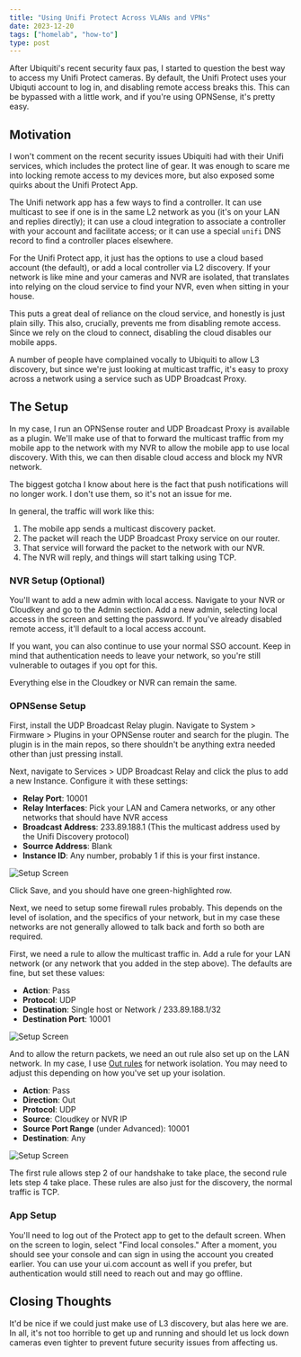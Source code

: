 ```yaml
---
title: "Using Unifi Protect Across VLANs and VPNs"
date: 2023-12-20
tags: ["homelab", "how-to"]
type: post
---
```


After Ubiquiti's recent security faux pas, I started to question the best way to
access my Unifi Protect cameras.  By default, the Unifi Protect uses your
Ubiquti account to log in, and disabling remote access breaks this.  This can be
bypassed with a little work, and if you're using OPNSense, it's pretty easy.

## Motivation

I won't comment on the recent security issues Ubiquiti had with their Unifi
services, which includes the protect line of gear.  It was enough to scare me
into locking remote access to my devices more, but also exposed some quirks
about the Unifi Protect App.

The Unifi network app has a few ways to find a controller.  It can use multicast
to see if one is in the same L2 network as you (it's on your LAN and replies
directly); it can use a cloud integration to associate a controller with your
account and facilitate access; or it can use a special `unifi` DNS record to
find a controller places elsewhere.

For the Unifi Protect app, it just has the options to use a cloud based account
(the default), or add a local controller via L2 discovery.  If your network is
like mine and your cameras and NVR are isolated, that translates into relying
on the cloud service to find your NVR, even when sitting in your house.

This puts a great deal of reliance on the cloud service, and honestly is just
plain silly.  This also, crucially, prevents me from disabling remote access.
Since we rely on the cloud to connect, disabling the cloud disables our mobile
apps.

A number of people have complained vocally to Ubiquiti to allow L3 discovery,
but since we're just looking at multicast traffic, it's easy to proxy across a
network using a service such as UDP Broadcast Proxy.

## The Setup

In my case, I run an OPNSense router and UDP Broadcast Proxy is available as a
plugin.  We'll make use of that to forward the multicast traffic from my mobile
app to the network with my NVR to allow the mobile app to use local discovery.
With this, we can then disable cloud access and block my NVR network.

The biggest gotcha I know about here is the fact that push notifications will no
longer work.  I don't use them, so it's not an issue for me.

In general, the traffic will work like this:

1) The mobile app sends a multicast discovery packet.
2) The packet will reach the UDP Broadcast Proxy service on our router.
3) That service will forward the packet to the network with our NVR.
4) The NVR will reply, and things will start talking using TCP.

### NVR Setup (Optional)

You'll want to add a new admin with local access.  Navigate to your NVR or
Cloudkey and go to the Admin section.  Add a new admin, selecting local access
in the screen and setting the password.  If you've already disabled remote
access, it'll default to a local access account.

If you want, you can also continue to use your normal SSO account.  Keep in mind
that authentication needs to leave your network, so you're still vulnerable to
outages if you opt for this.

Everything else in the Cloudkey or NVR can remain the same.

### OPNSense Setup

First, install the UDP Broadcast Relay plugin.  Navigate to System > Firmware >
Plugins in your OPNSense router and search for the plugin.  The plugin is in the
main repos, so there shouldn't be anything extra needed other than just pressing
install.

Next, navigate to Services > UDP Broadcast Relay and click the plus to add a new Instance.  Configure it with these settings:

* **Relay Port**: 10001
* **Relay Interfaces**: Pick your LAN and Camera networks, or any other networks
  that should have NVR access
* **Broadcast Address**: 233.89.188.1 (This the multicast address used by the Unifi
  Discovery protocol)
* **Sourrce Address**: Blank
* **Instance ID**: Any number, probably 1 if this is your first instance.

![Setup Screen](/images/2023.12-Protect1.png)

Click Save, and you should have one green-highlighted row.

Next, we need to setup some firewall rules probably.  This depends on the level
of isolation, and the specifics of your network, but in my case these networks
are not generally allowed to talk back and forth so both are required.

First, we need a rule to allow the multicast traffic in.  Add a rule for your
LAN network (or any network that you added in the step above).  The defaults are
fine, but set these values:

* **Action**: Pass
* **Protocol**: UDP
* **Destination**: Single host or Network / 233.89.188.1/32
* **Destination Port**: 10001

![Setup Screen](/images/2023.12-Protect2.png)

And to allow the return packets, we need an out rule also set up on the LAN
network.  In my case, I use [Out rules](/2023/cleaning-up-firewall-rules/) for
network isolation.  You may need to adjust this depending on how you've set up
your isolation.

* **Action**: Pass
* **Direction**: Out
* **Protocol**: UDP
* **Source**: Cloudkey or NVR IP
* **Source Port Range** (under Advanced): 10001
* **Destination**: Any

![Setup Screen](/images/2023.12-Protect3.png)

The first rule allows step 2 of our handshake to take place, the second rule
lets step 4 take place.  These rules are also just for the discovery, the normal
traffic is TCP.

### App Setup

You'll need to log out of the Protect app to get to the default screen.  When on
the screen to login, select "Find local consoles."  After a moment, you should
see your console and can sign in using the account you created earlier.  You can
use your ui.com account as well if you prefer, but authentication would still
need to reach out and may go offline.

## Closing Thoughts

It'd be nice if we could just make use of L3 discovery, but alas here we are.
In all, it's not too horrible to get up and running and should let us lock down
cameras even tighter to prevent future security issues from affecting us.
